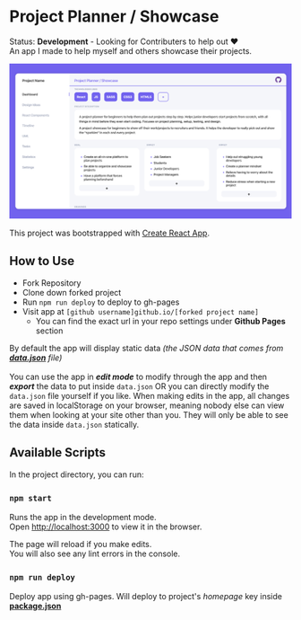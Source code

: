 # Project Planner / Showcase

Status: **Development** - Looking for Contributers to help out :heart:<br />
An app I made to help myself and others showcase their projects.

![Project Preview](./public/preview.png)

This project was bootstrapped with [Create React App](https://github.com/facebook/create-react-app).

## How to Use

- Fork Repository
- Clone down forked project
- Run `npm run deploy` to deploy to gh-pages
- Visit app at `[github username]github.io/[forked project name]`
  - You can find the exact url in your repo settings under **Github Pages** section

By default the app will display static data *(the JSON data that comes from [**data.json**](src/data.json) file)*<br /><br />
You can use the app in *__edit mode__* to modify through the app and then *__export__* the data to put inside `data.json` OR you can directly modify the `data.json` file yourself if you like.
When making edits in the app, all changes are saved in localStorage on your browser, meaning nobody else can view them when looking at your site other than you. They will only be able to see the data inside `data.json` statically.

## Available Scripts

In the project directory, you can run:

### `npm start`

Runs the app in the development mode.<br />
Open [http://localhost:3000](http://localhost:3000) to view it in the browser.

The page will reload if you make edits.<br />
You will also see any lint errors in the console.

### `npm run deploy`

Deploy app using gh-pages. Will deploy to project's *homepage* key inside [**package.json**](package.json#L5)
